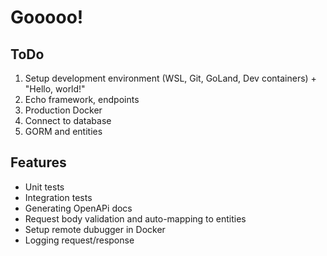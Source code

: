# Gooooo!

## ToDo

1. Setup development environment (WSL, Git, GoLand, Dev containers) + "Hello, world!"
2. Echo framework, endpoints
3. Production Docker
4. Connect to database
5. GORM and entities

## Features
- Unit tests
- Integration tests
- Generating OpenAPi docs
- Request body validation and auto-mapping to entities
- Setup remote dubugger in Docker
- Logging request/response
